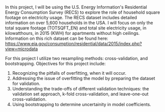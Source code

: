 In this project, I will be using the U.S. Energy Information's Residential Energy Consumption Survey (RECS) to explore the role of household square footage on electricity usage.
The RECS dataset includes detailed information on over 5,600 households in the USA. I will focus on only the total square footage (TOTSQFT_EN) and total site electricity usage, 
in kilowatthours, in 2015 (KWH) for apartments without high ceilings. Information on this rich dataset can be 
found here: https://www.eia.gov/consumption/residential/data/2015/index.php?view=microdata

For this project I utilize two resampling methods: cross-validation, and bootstrapping. Objectives for this project include:

1. Recognizing the pitfalls of overfitting, when it will occur.
2. Addressing the issue of overfitting the model by preparing the dataset for validation.
3. Understanding the trade-offs of different validation techniques: the validation set approach, k-fold cross-validation, and leave-one-out cross-validation.
4. Using bootstrapping to determine uncertainity in model coefficients.
